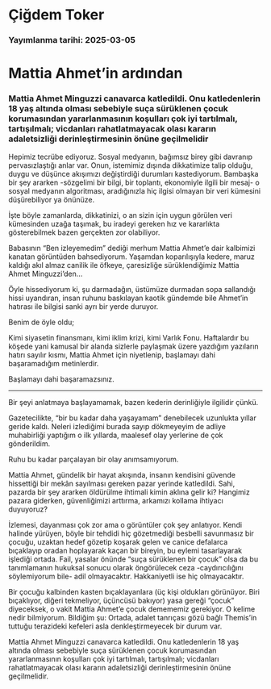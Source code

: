 # Çiğdem Toker

### Yayımlanma tarihi: 2025-03-05

# Mattia Ahmet’in ardından


### Mattia Ahmet Minguzzi canavarca katledildi. Onu katledenlerin 18 yaş altında olması sebebiyle suça sürüklenen çocuk korumasından yararlanmasının koşulları çok iyi tartılmalı, tartışılmalı; vicdanları rahatlatmayacak olası kararın adaletsizliği derinleştirmesinin önüne geçilmelidir

Hepimiz tecrübe ediyoruz. Sosyal medyanın, bağımsız birey gibi davranıp pervasızlaştığı anlar var. Onun, istemimiz dışında dikkatimize talip olduğu, duygu ve düşünce akışımızı değiştirdiği durumları kastediyorum. Bambaşka bir şey ararken -sözgelimi bir bilgi, bir toplantı, ekonomiyle ilgili bir mesaj- o sosyal medyanın algoritması, aradığınızla hiç ilgisi olmayan bir veri kümesini düşürebiliyor ya önünüze.

İşte böyle zamanlarda, dikkatinizi, o an sizin için uygun görülen veri kümesinden uzağa taşımak, bu iradeyi gereken hız ve kararlıkta gösterebilmek bazen gerçekten zor olabiliyor.

Babasının “Ben izleyemedim” dediği merhum Mattia Ahmet’e dair kalbimizi kanatan görüntüden bahsediyorum. Yaşamdan koparılışıyla kedere, maruz kaldığı akıl almaz canilik ile öfkeye, çaresizliğe sürüklendiğimiz Mattia Ahmet Minguzzi’den…

Öyle hissediyorum ki, şu darmadağın, üstümüze durmadan sopa sallandığı hissi uyandıran, insan ruhunu baskılayan kaotik gündemde bile Ahmet’in hatırası ile bilgisi sanki ayrı bir yerde duruyor.

Benim de öyle oldu;

Kimi siyasetin finansmanı, kimi iklim krizi, kimi Varlık Fonu. Haftalardır bu köşede yani kamusal bir alanda sizlerle paylaşmak üzere yazdığım yazıların hatırı sayılır kısmı, Mattia Ahmet için niyetlenip, başlamayı dahi başaramadığım metinlerdir.

Başlamayı dahi başaramazsınız.

* * *

Bir şeyi anlatmaya başlayamamak, bazen kederin derinliğiyle ilgilidir çünkü.

Gazetecilikte, “bir bu kadar daha yaşayamam” denebilecek uzunlukta yıllar geride kaldı. Neleri izlediğimi burada sayıp dökmeyeyim de adliye muhabirliği yaptığım o ilk yıllarda, maalesef olay yerlerine de çok gönderildim.

Ruhu bu kadar parçalayan bir olay anımsamıyorum.

Mattia Ahmet, gündelik bir hayat akışında, insanın kendisini güvende hissettiği bir mekân sayılması gereken pazar yerinde katledildi. Sahi, pazarda bir şey ararken öldürülme ihtimali kimin aklına gelir ki? Hangimiz pazara giderken, güvenliğimizi arttırma, arkamızı kollama ihtiyacı duyuyoruz?

İzlemesi, dayanması çok zor ama o görüntüler çok şey anlatıyor. Kendi halinde yürüyen, böyle bir tehdidi hiç gözetmediği besbelli savunmasız bir çocuğu, uzaktan hedef gözetip koşarak gelen ve canice defalarca bıçaklayıp oradan hoplayarak kaçan bir bireyin, bu eylemi tasarlayarak işlediği ortada. Fail, yasalar önünde “suça sürüklenen bir çocuk” olsa da bu tanımlamanın hukuksal sonucu olarak öngörülecek ceza -caydırıcılığını söylemiyorum bile- adil olmayacaktır. Hakkaniyetli ise hiç olmayacaktır.

Bir çocuğu kalbinden kasten bıçaklayanlara (üç kişi oldukları görünüyor. Biri bıçaklıyor, diğeri tekmeliyor, üçüncüsü bakıyor) yasa gereği “çocuk” diyeceksek, o vakit Mattia Ahmet’e çocuk demememiz gerekiyor. O kelime nedir bilmiyorum. Bildiğim şu: Ortada, adalet tanrıçası gözü bağlı Themis’in tuttuğu terazideki kefeleri asla denkleştirmeyecek bir durum var.

Mattia Ahmet Minguzzi canavarca katledildi. Onu katledenlerin 18 yaş altında olması sebebiyle suça sürüklenen çocuk korumasından yararlanmasının koşulları çok iyi tartılmalı, tartışılmalı; vicdanları rahatlatmayacak olası kararın adaletsizliği derinleştirmesinin önüne geçilmelidir.

